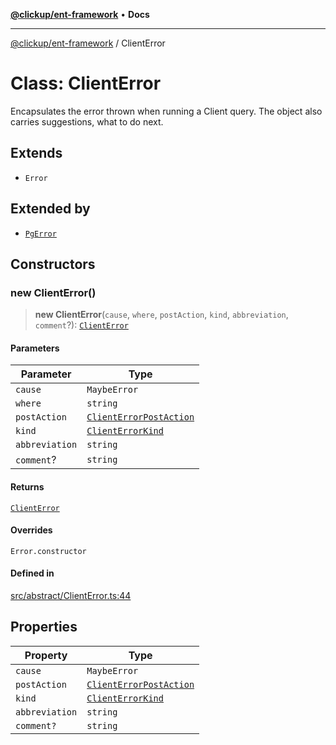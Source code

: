 [**@clickup/ent-framework**](../README.md) • **Docs**

***

[@clickup/ent-framework](../globals.md) / ClientError

# Class: ClientError

Encapsulates the error thrown when running a Client query. The object also
carries suggestions, what to do next.

## Extends

- `Error`

## Extended by

- [`PgError`](PgError.md)

## Constructors

### new ClientError()

> **new ClientError**(`cause`, `where`, `postAction`, `kind`, `abbreviation`, `comment`?): [`ClientError`](ClientError.md)

#### Parameters

| Parameter | Type |
| ------ | ------ |
| `cause` | `MaybeError` |
| `where` | `string` |
| `postAction` | [`ClientErrorPostAction`](../type-aliases/ClientErrorPostAction.md) |
| `kind` | [`ClientErrorKind`](../type-aliases/ClientErrorKind.md) |
| `abbreviation` | `string` |
| `comment`? | `string` |

#### Returns

[`ClientError`](ClientError.md)

#### Overrides

`Error.constructor`

#### Defined in

[src/abstract/ClientError.ts:44](https://github.com/clickup/ent-framework/blob/master/src/abstract/ClientError.ts#L44)

## Properties

| Property | Type |
| ------ | ------ |
| `cause` | `MaybeError` |
| `postAction` | [`ClientErrorPostAction`](../type-aliases/ClientErrorPostAction.md) |
| `kind` | [`ClientErrorKind`](../type-aliases/ClientErrorKind.md) |
| `abbreviation` | `string` |
| `comment?` | `string` |
